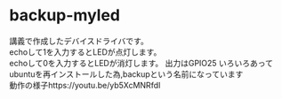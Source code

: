 # backup-myled  
講義で作成したデバイスドライバです。  
echoして1を入力するとLEDが点灯します。  
echoして0を入力するとLEDが消灯します。
出力はGPIO25
いろいろあってubuntuを再インストールした為,backupという名前になっています  
動作の様子https://youtu.be/yb5XcMNRfdI   
